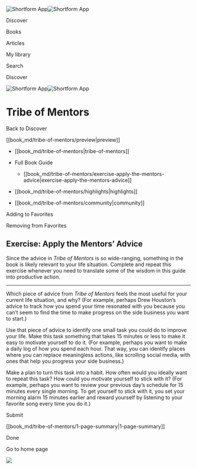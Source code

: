 ![Shortform App](/img/logo.36a2399e.svg)![Shortform App](/img/logo-dark.70c1b072.svg)

Discover

Books

Articles

My library

Search

Discover

![Shortform App](/img/logo.36a2399e.svg)![Shortform App](/img/logo-dark.70c1b072.svg)

# Tribe of Mentors

Back to Discover

[[book_md/tribe-of-mentors/preview|preview]]

  * [[book_md/tribe-of-mentors|tribe-of-mentors]]
  * Full Book Guide

    * [[book_md/tribe-of-mentors/exercise-apply-the-mentors-advice|exercise-apply-the-mentors-advice]]
  * [[book_md/tribe-of-mentors/highlights|highlights]]
  * [[book_md/tribe-of-mentors/community|community]]



Adding to Favorites 

Removing from Favorites 

## Exercise: Apply the Mentors’ Advice

Since the advice in _Tribe of Mentors_ is so wide-ranging, something in the book is likely relevant to your life situation. Complete and repeat this exercise whenever you need to translate some of the wisdom in this guide into productive action.

* * *

Which piece of advice from _Tribe of Mentors_ feels the most useful for your current life situation, and why? (For example, perhaps Drew Houston’s advice to track how you spend your time resonated with you because you can’t seem to find the time to make progress on the side business you want to start.)

Use that piece of advice to identify one small task you could do to improve your life. Make this task something that takes 15 minutes or less to make it easy to motivate yourself to do it. (For example, perhaps you want to make a daily log of how you spend each hour. That way, you can identify places where you can replace meaningless actions, like scrolling social media, with ones that help you progress your side business.)

Make a plan to turn this task into a habit. How often would you ideally want to repeat this task? How could you motivate yourself to stick with it? (For example, perhaps you want to review your previous day’s schedule for 15 minutes every single morning. To get yourself to stick with it, you set your morning alarm 15 minutes earlier and reward yourself by listening to your favorite song every time you do it.)

Submit 

[[book_md/tribe-of-mentors/1-page-summary|1-page-summary]]

Done

Go to home page 

![](https://bat.bing.com/action/0?ti=56018282&Ver=2&mid=a6573886-df04-4a34-b2b0-e2a5cab6f690&sid=72e6e650642c11eeb2dd2161d176fe8d&vid=72e70890642c11eeb72d79fe7b6df2c6&vids=0&msclkid=N&pi=0&lg=en-US&sw=800&sh=600&sc=24&nwd=1&tl=Shortform%20%7C%20Book&p=https%3A%2F%2Fwww.shortform.com%2Fapp%2Fbook%2Ftribe-of-mentors%2Fexercise-apply-the-mentors-advice&r=&lt=1059&evt=pageLoad&sv=1&rn=188110)
